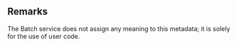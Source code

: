 ## Remarks  
 The Batch service does not assign any meaning to this metadata; it is             solely for the use of user code.